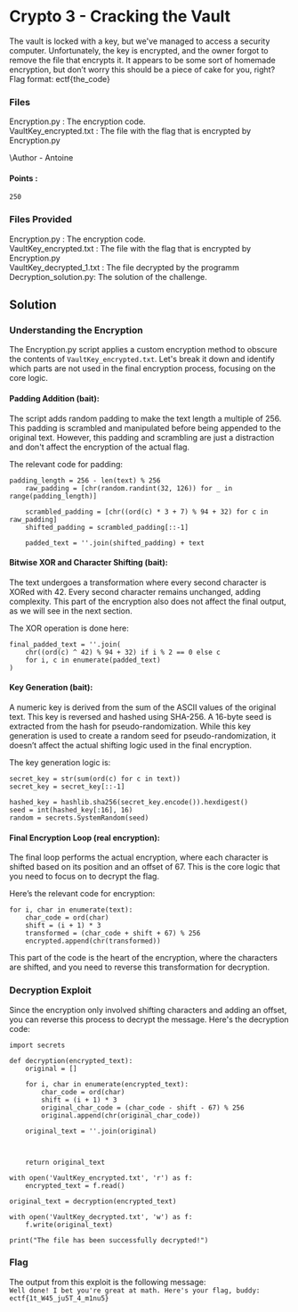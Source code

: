 # Crypto 3 - Cracking the Vault

The vault is locked with a key, but we've managed to access a security computer. Unfortunately, the key is encrypted, and the owner forgot to remove the file that encrypts it. It appears to be some sort of homemade encryption, but don’t worry this should be a piece of cake for you, right?  
Flag format: ectf{the_code}  

### Files
Encryption.py : The encryption code.  
VaultKey_encrypted.txt : The file with the flag that is encrypted by Encryption.py  

\Author - Antoine

#### Points :
`250`

### Files Provided
Encryption.py : The encryption code.  
VaultKey_encrypted.txt : The file with the flag that is encrypted by Encryption.py  
VaultKey_decrypted_1.txt : The file decrypted by the programm  
Decryption_solution.py: The solution of the challenge.  

## Solution

### Understanding the Encryption

The Encryption.py script applies a custom encryption method to obscure the contents of `VaultKey_encrypted.txt`. Let's break it down and identify which parts are not used in the final encryption process, focusing on the core logic.  


#### Padding Addition (bait):  
The script adds random padding to make the text length a multiple of 256. This padding is scrambled and manipulated before being appended to the original text. However, this padding and scrambling are just a distraction and don't affect the encryption of the actual flag.

The relevant code for padding:  
```
padding_length = 256 - len(text) % 256
    raw_padding = [chr(random.randint(32, 126)) for _ in range(padding_length)]

    scrambled_padding = [chr((ord(c) * 3 + 7) % 94 + 32) for c in raw_padding]
    shifted_padding = scrambled_padding[::-1]

    padded_text = ''.join(shifted_padding) + text
```

#### Bitwise XOR and Character Shifting (bait):  
The text undergoes a transformation where every second character is XORed with 42. Every second character remains unchanged, adding complexity. This part of the encryption also does not affect the final output, as we will see in the next section.

The XOR operation is done here:  
```
final_padded_text = ''.join(
    chr((ord(c) ^ 42) % 94 + 32) if i % 2 == 0 else c
    for i, c in enumerate(padded_text)
)
```

#### Key Generation (bait):  
A numeric key is derived from the sum of the ASCII values of the original text. This key is reversed and hashed using SHA-256. A 16-byte seed is extracted from the hash for pseudo-randomization. While this key generation is used to create a random seed for pseudo-randomization, it doesn’t affect the actual shifting logic used in the final encryption.  

The key generation logic is:  
```
secret_key = str(sum(ord(c) for c in text))
secret_key = secret_key[::-1]

hashed_key = hashlib.sha256(secret_key.encode()).hexdigest()
seed = int(hashed_key[:16], 16)
random = secrets.SystemRandom(seed)
```

#### Final Encryption Loop (real encryption):
The final loop performs the actual encryption, where each character is shifted based on its position and an offset of 67. This is the core logic that you need to focus on to decrypt the flag.  

Here’s the relevant code for encryption:
```
for i, char in enumerate(text):
    char_code = ord(char)
    shift = (i + 1) * 3
    transformed = (char_code + shift + 67) % 256
    encrypted.append(chr(transformed))
```
This part of the code is the heart of the encryption, where the characters are shifted, and you need to reverse this transformation for decryption.

### Decryption Exploit
Since the encryption only involved shifting characters and adding an offset, you can reverse this process to decrypt the message. Here's the decryption code:
```
import secrets

def decryption(encrypted_text):
    original = []
    
    for i, char in enumerate(encrypted_text):
        char_code = ord(char)
        shift = (i + 1) * 3
        original_char_code = (char_code - shift - 67) % 256
        original.append(chr(original_char_code))
    
    original_text = ''.join(original)
    
    
    
    return original_text

with open('VaultKey_encrypted.txt', 'r') as f:
    encrypted_text = f.read()

original_text = decryption(encrypted_text)

with open('VaultKey_decrypted.txt', 'w') as f:
    f.write(original_text)

print("The file has been successfully decrypted!")
```
### Flag
The output from this exploit is the following message:  
`Well done! I bet you're great at math. Here's your flag, buddy: ectf{1t_W45_ju5T_4_m1nu5}`


